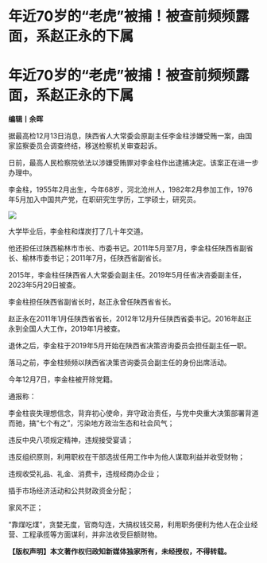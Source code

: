 # 年近70岁的“老虎”被捕！被查前频频露面，系赵正永的下属

# 年近70岁的“老虎”被捕！被查前频频露面，系赵正永的下属

**编辑丨余晖**

据最高检12月13日消息，陕西省人大常委会原副主任李金柱涉嫌受贿一案，由国家监察委员会调查终结，移送检察机关审查起诉。

日前，最高人民检察院依法以涉嫌受贿罪对李金柱作出逮捕决定。该案正在进一步办理中。

李金柱，1955年2月出生，今年68岁，河北沧州人，1982年2月参加工作，1976年5月加入中国共产党，在职研究生学历，工学硕士，研究员。

![](https://inews.gtimg.com/news_bt/OHf1tG2tbPzdC3VeeWJNWXOcFTqhNzd_GfDYVS_MKBVgwAA/1000)

大学毕业后，李金柱和煤炭打了几十年交道。

他还担任过陕西榆林市市长、市委书记。2011年5月至7月，李金柱任陕西省副省长、榆林市委书记；2011年7月，任陕西省副省长。

2015年，李金柱任陕西省人大常委会副主任。2019年5月任省决咨委副主任，2023年5月29日被查。

李金柱担任陕西省副省长时，赵正永曾任陕西省省长。

赵正永在2011年1月任陕西省省长，2012年12月升任陕西省委书记。2016年赵正永到全国人大工作，2019年1月被查。

退休之后，李金柱于2019年5月开始在陕西省决策咨询委员会担任副主任一职。

落马之前，李金柱频频以陕西省决策咨询委员会副主任的身份出席活动。

今年12月7日，李金柱被开除党籍。

通报称：

李金柱丧失理想信念，背弃初心使命，弃守政治责任，与党中央重大决策部署背道而驰，搞“七个有之”，污染地方政治生态和社会风气；

违反中央八项规定精神，违规接受宴请；

违反组织原则，利用职权在干部选拔任用工作中为他人谋取利益并收受财物；

违规收受礼品、礼金、消费卡，违规经商办企业；

插手市场经济活动和公共财政资金分配；

家风不正；

“靠煤吃煤”，贪婪无度，官商勾连，大搞权钱交易，利用职务便利为他人在企业经营、工程承揽等方面谋利，并非法收受巨额财物。

**【版权声明】本文著作权归政知新媒体独家所有，未经授权，不得转载。**

